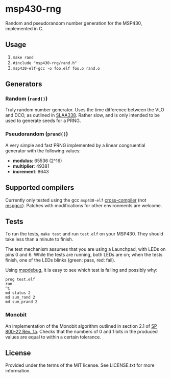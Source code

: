 # msp430-rng

Random and pseudorandom number generation for the MSP430, implemented in C.


## Usage

1. `make rand`
1. `#include "msp430-rng/rand.h"`
1. `msp430-elf-gcc -o foo.elf foo.o rand.o`


## Generators

### Random (`rand()`)

Truly random number generator.
Uses the time difference between the VLO and DCO, as outlined in [SLAA338](http://www.ti.com/sc/docs/psheets/abstract/apps/slaa338.htm).
Rather slow, and is only intended to be used to generate seeds for a PRNG.

### Pseudorandom (`prand()`)

A very simple and fast PRNG implemented by a linear congruential generator with the following values:

* **modulus**: 65536 (2^16)
* **multiplier**: 49381
* **increment**: 8643


## Supported compilers

Currently only tested using the gcc `msp430-elf` [cross-compiler](https://gcc.gnu.org/onlinedocs/gcc/MSP430-Options.html) (not [mspgcc](http://sourceforge.net/projects/mspgcc/)).
Patches with modifications for other environments are welcome.


## Tests

To run the tests, `make test` and run `test.elf` on your MSP430.
They should take less than a minute to finish.

The test mechanism assumes that you are using a Launchpad, with LEDs on pins 0 and 6.
While the tests are running, both LEDs are on; when the tests finish, one of the LEDs blinks (green: pass, red: fail).

Using [mspdebug](http://mspdebug.sourceforge.net/), it is easy to see which test is failing and possibly why:
```
prog test.elf
run
^C
md status 2
md sum_rand 2
md sum_prand 2
```

### Monobit

An implementation of the Monobit algorithm outlined in section 2.1 of [SP 800-22 Rev. 1a](http://csrc.nist.gov/publications/nistpubs/800-22-rev1a/SP800-22rev1a.pdf).
Checks that the numbers of 0 and 1 bits in the produced values are equal to within a certain tolerance.


## License

Provided under the terms of the MIT license.
See LICENSE.txt for more information.
